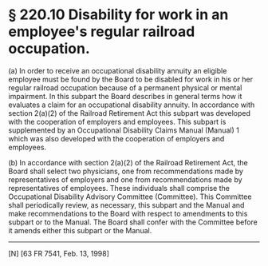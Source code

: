 # § 220.10   Disability for work in an employee's regular railroad occupation.

(a) In order to receive an occupational disability annuity an eligible employee must be found by the Board to be disabled for work in his or her regular railroad occupation because of a permanent physical or mental impairment. In this subpart the Board describes in general terms how it evaluates a claim for an occupational disability annuity. In accordance with section 2(a)(2) of the Railroad Retirement Act this subpart was developed with the cooperation of employers and employees. This subpart is supplemented by an Occupational Disability Claims Manual (Manual) 
1 which was also developed with the cooperation of employers and employees.


(b) In accordance with section 2(a)(2) of the Railroad Retirement Act, the Board shall select two physicians, one from recommendations made by representatives of employers and one from recommendations made by representatives of employees. These individuals shall comprise the Occupational Disability Advisory Committee (Committee). This Committee shall periodically review, as necessary, this subpart and the Manual and make recommendations to the Board with respect to amendments to this subpart or to the Manual. The Board shall confer with the Committee before it amends either this subpart or the Manual.



---

[N] [63 FR 7541, Feb. 13, 1998]




